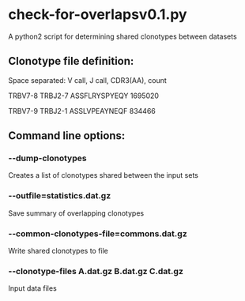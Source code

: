 # check-for-overlapsv0.1.py
A python2 script for determining shared clonotypes between datasets

## Clonotype file definition:
Space separated: V call, J call, CDR3(AA), count

TRBV7-8 TRBJ2-7 ASSFLRYSPYEQY 1695020

TRBV7-9 TRBJ2-1 ASSLVPEAYNEQF 834466

## Command line options:
### --dump-clonotypes
Creates a list of clonotypes shared between the input sets

### --outfile=statistics.dat.gz
Save summary of overlapping clonotypes

### --common-clonotypes-file=commons.dat.gz
Write shared clonotypes to file

### --clonotype-files A.dat.gz B.dat.gz C.dat.gz
Input data files
